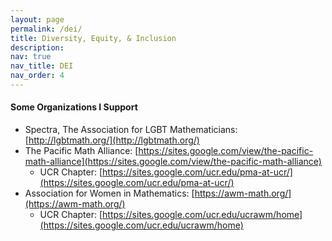 ```yaml
---
layout: page
permalink: /dei/
title: Diversity, Equity, & Inclusion
description:
nav: true
nav_title: DEI
nav_order: 4
---
```

#### Some Organizations I Support
  * Spectra, The Association for LGBT Mathematicians: [http://lgbtmath.org/](http://lgbtmath.org/)
  * The Pacific Math Alliance: [https://sites.google.com/view/the-pacific-math-alliance](https://sites.google.com/view/the-pacific-math-alliance)
    * UCR Chapter: [https://sites.google.com/ucr.edu/pma-at-ucr/](https://sites.google.com/ucr.edu/pma-at-ucr/)
  * Association for Women in Mathematics: [https://awm-math.org/](https://awm-math.org/)
    * UCR Chapter: [https://sites.google.com/ucr.edu/ucrawm/home](https://sites.google.com/ucr.edu/ucrawm/home)
